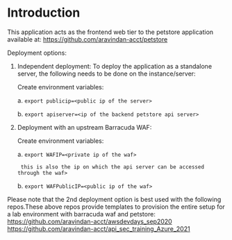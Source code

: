# Introduction

This application acts as the frontend web tier to the petstore application available at: https://github.com/aravindan-acct/petstore

Deployment options:
1. Independent deployment: To deploy the application as a standalone server, the following needs to be done on the instance/server:

    Create environment variables:

    a. `export publicip=<public ip of the server>`

    b. `export apiserver=<ip of the backend petstore api server>`

2. Deployment with an upstream Barracuda WAF:
    
    Create environment variables:

    a. `export WAFIP=<private ip of the waf>`
        
        this is also the ip on which the api server can be accessed  through the waf>

    b. `export WAFPublicIP=<public ip of the waf>`


Please note that the 2nd deployment option is best used with the following repos.These above repos provide templates to provision the entire setup for a lab environment with barracuda waf and petstore:
https://github.com/aravindan-acct/awsdevdays_sep2020
https://github.com/aravindan-acct/api_sec_training_Azure_2021

